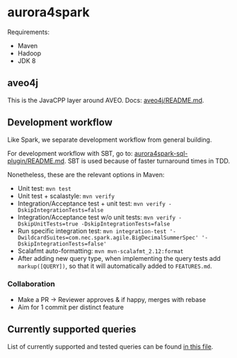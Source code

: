 # aurora4spark

Requirements:
- Maven
- Hadoop
- JDK 8

## aveo4j

This is the JavaCPP layer around AVEO. Docs: [aveo4j/README.md](aveo4j/README.md).

## Development workflow

Like Spark, we separate development workflow from general building.

For development workflow with SBT, go to: [aurora4spark-sql-plugin/README.md](aurora4spark-sql-plugin/README.md). SBT is used because of faster turnaround times in TDD.

Nonetheless, these are the relevant options in Maven:

- Unit test: `mvn test`
- Unit test + scalastyle: `mvn verify`
- Integration/Acceptance test + unit test: `mvn verify -DskipIntegrationTests=false`
- Integration/Acceptance test w/o unit tests: `mvn verify -DskipUnitTests=true -DskipIntegrationTests=false`
- Run specific integration test: `mvn integration-test '-DwildcardSuites=com.nec.spark.agile.BigDecimalSummerSpec' '-DskipIntegrationTests=false'`
- Scalafmt auto-formatting: `mvn mvn-scalafmt_2.12:format`
- After adding new query type, when implementing the query tests add `markup([QUERY])`,
  so that it will automatically added to `FEATURES.md`.

### Collaboration

- Make a PR -> Reviewer approves & if happy, merges with rebase
- Aim for 1 commit per distinct feature

## Currently supported queries
List of currently supported and tested queries can be found [in this file](FEATURES.md).